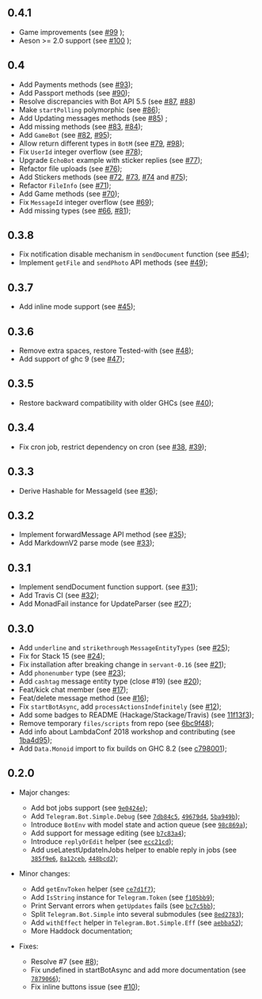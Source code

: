 0.4.1
---

- Game improvements (see [#99](https://github.com/fizruk/telegram-bot-simple/pull/99) );
- Aeson >= 2.0 support (see [#100](https://github.com/fizruk/telegram-bot-simple/pull/100) );

0.4
---

- Add Payments methods (see [#93](https://github.com/fizruk/telegram-bot-simple/pull/93));
- Add Passport methods (see [#90](https://github.com/fizruk/telegram-bot-simple/pull/90));
- Resolve discrepancies with Bot API 5.5 (see [#87](https://github.com/fizruk/telegram-bot-simple/pull/87), [#88](https://github.com/fizruk/telegram-bot-simple/pull/88))
- Make `startPolling` polymorphic (see [#86](https://github.com/fizruk/telegram-bot-simple/pull/86));
- Add Updating messages methods (see [#85](https://github.com/fizruk/telegram-bot-simple/pull/85)) ;
- Add missing methods (see [#83](https://github.com/fizruk/telegram-bot-simple/pull/83), [#84](https://github.com/fizruk/telegram-bot-simple/pull/84));
- Add `GameBot` (see [#82](https://github.com/fizruk/telegram-bot-simple/pull/82), [#95](https://github.com/fizruk/telegram-bot-simple/pull/95));
- Allow return different types in `BotM` (see [#79](https://github.com/fizruk/telegram-bot-simple/pull/79), [#98](https://github.com/fizruk/telegram-bot-simple/pull/98));
- Fix `UserId` integer overflow (see [#78](https://github.com/fizruk/telegram-bot-simple/pull/78));
- Upgrade `EchoBot` example with sticker replies (see [#77](https://github.com/fizruk/telegram-bot-simple/pull/77));
- Refactor file uploads (see [#76](https://github.com/fizruk/telegram-bot-simple/pull/76));
- Add Stickers methods (see [#72](https://github.com/fizruk/telegram-bot-simple/pull/72), [#73](https://github.com/fizruk/telegram-bot-simple/pull/73), [#74](https://github.com/fizruk/telegram-bot-simple/pull/74) and [#75](https://github.com/fizruk/telegram-bot-simple/pull/75));
- Refactor `FileInfo` (see [#71](https://github.com/fizruk/telegram-bot-simple/pull/71));
- Add Game methods (see [#70](https://github.com/fizruk/telegram-bot-simple/pull/70));
- Fix `MessageId` integer overflow (see [#69](https://github.com/fizruk/telegram-bot-simple/pull/69));
- Add missing types (see [#66](https://github.com/fizruk/telegram-bot-simple/pull/66), [#81](https://github.com/fizruk/telegram-bot-simple/pull/81));

0.3.8
---

- Fix notification disable mechanism in `sendDocument` function (see [#54]( https://github.com/fizruk/telegram-bot-simple/pull/54 ));
- Implement `getFile` and `sendPhoto` API methods (see [#49]( https://github.com/fizruk/telegram-bot-simple/pull/49 ));

0.3.7
---

- Add inline mode support (see [#45](https://github.com/fizruk/telegram-bot-simple/pull/45));

0.3.6
---

- Remove extra spaces, restore Tested-with (see [#48](https://github.com/fizruk/telegram-bot-simple/pull/48));
- Add support of ghc 9 (see [#47]( https://github.com/fizruk/telegram-bot-simple/pull/47 ));

0.3.5
---

- Restore backward compatibility with older GHCs (see [#40](https://github.com/fizruk/telegram-bot-simple/pull/40));

0.3.4
---

- Fix cron job, restrict dependency on cron (see [#38](https://github.com/fizruk/telegram-bot-simple/pull/38), [#39](https://github.com/fizruk/telegram-bot-simple/pull/39));

0.3.3
---

- Derive Hashable for MessageId (see [#36](https://github.com/fizruk/telegram-bot-simple/pull/36));

0.3.2
---

- Implement forwardMessage API method (see [#35](https://github.com/fizruk/telegram-bot-simple/pull/35));
- Add MarkdownV2 parse mode (see [#33](https://github.com/fizruk/telegram-bot-simple/pull/33));

0.3.1
---

- Implement sendDocument function support. (see [#31](https://github.com/fizruk/telegram-bot-simple/pull/31));
- Add Travis CI (see [#32](https://github.com/fizruk/telegram-bot-simple/pull/32));
- Add MonadFail instance for UpdateParser (see [#27](https://github.com/fizruk/telegram-bot-simple/pull/27));

0.3.0
---

- Add `underline` and `strikethrough` `MessageEntityTypes` (see [#25](https://github.com/fizruk/telegram-bot-simple/pull/25));
- Fix for Stack 15 (see [#24](https://github.com/fizruk/telegram-bot-simple/pull/24));
- Fix installation after breaking change in `servant-0.16` (see [#21](https://github.com/fizruk/telegram-bot-simple/pull/21));
- Add `phonenumber` type (see [#23](https://github.com/fizruk/telegram-bot-simple/pull/23));
- Add `cashtag` message entity type (close #19) (see [#20](https://github.com/fizruk/telegram-bot-simple/pull/20));
- Feat/kick chat member (see [#17](https://github.com/fizruk/telegram-bot-simple/pull/17));
- Feat/delete message method (see [#16](https://github.com/fizruk/telegram-bot-simple/pull/16));
- Fix `startBotAsync`, add `processActionsIndefinitely` (see [#12](https://github.com/fizruk/telegram-bot-simple/pull/12));
- Add some badges to README (Hackage/Stackage/Travis) (see [11f13f3](https://github.com/fizruk/telegram-bot-simple/commit/11f13f3));
- Remove temporary `files/scripts` from repo (see [6bc9f48](https://github.com/fizruk/telegram-bot-simple/commit/6bc9f48));
- Add info about LambdaConf 2018 workshop and contributing (see [1ba4d95](https://github.com/fizruk/telegram-bot-simple/commit/1ba4d95));
- Add `Data.Monoid` import to fix builds on GHC 8.2 (see [c798001](https://github.com/fizruk/telegram-bot-simple/commit/c798001));

0.2.0
---

* Major changes:
  - Add bot jobs support (see [`9e0424e`](https://github.com/fizruk/telegram-bot-simple/commit/9e0424e));
  - Add `Telegram.Bot.Simple.Debug` (see [`7db84c5`](https://github.com/fizruk/telegram-bot-simple/commit/7db84c5),
    [`49679d4`](https://github.com/fizruk/telegram-bot-simple/commit/49679d4),
    [`5ba949b`](https://github.com/fizruk/telegram-bot-simple/commit/5ba949b));
  - Introduce `BotEnv` with model state and action queue (see [`98c869a`](https://github.com/fizruk/telegram-bot-simple/commit/98c869a));
  - Add support for message editing (see [`b7c83a4`](https://github.com/fizruk/telegram-bot-simple/commit/b7c83a4));
  - Introduce `replyOrEdit` helper (see [`ecc21cd`](https://github.com/fizruk/telegram-bot-simple/commit/ecc21cd));
  - Add useLatestUpdateInJobs helper to enable reply in jobs (see [`385f9e6`](https://github.com/fizruk/telegram-bot-simple/commit/385f9e6),
    [`8a12ceb`](https://github.com/fizruk/telegram-bot-simple/commit/8a12ceb),
    [`448bcd2`](https://github.com/fizruk/telegram-bot-simple/commit/448bcd2));

* Minor changes:
  - Add `getEnvToken` helper (see [`ce7d1f7`](https://github.com/fizruk/telegram-bot-simple/commit/ce7d1f7));
  - Add `IsString` instance for `Telegram.Token` (see [`f105bb9`](https://github.com/fizruk/telegram-bot-simple/commit/f105bb9));
  - Print Servant errors when `getUpdates` fails (see [`bc7c5bb`](https://github.com/fizruk/telegram-bot-simple/commit/bc7c5bb));
  - Split `Telegram.Bot.Simple` into several submodules (see [`8ed2783`](https://github.com/fizruk/telegram-bot-simple/commit/8ed2783));
  - Add `withEffect` helper in `Telegram.Bot.Simple.Eff` (see [`aebba52`](https://github.com/fizruk/telegram-bot-simple/commit/aebba52));
  - More Haddock documentation;

* Fixes:
  - Resolve #7 (see [#8](https://github.com/fizruk/telegram-bot-simple/pull/8));
  - Fix undefined in startBotAsync and add more documentation (see [`7879066`](https://github.com/fizruk/telegram-bot-simple/commit/7879066));
  - Fix inline buttons issue (see [#10](https://github.com/fizruk/telegram-bot-simple/pull/10));
